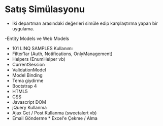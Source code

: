 # Satış Simülasyonu 

- İki departman arasındaki değerleri simüle edip karşılaştırma yapan bir uygulama.

-Entity Models ve Web Models 
- 101 LINQ SAMPLES Kullanımı 
- Filter'lar (Auth, Notifications, OnlyManagement) 
- Helpers (EnumHelper vb) 
- CurrentSession 
- ValidationModel 
- Model Binding 
- Tema giydirme 
- Bootstrap 4 
- HTML5 
- CSS 
- Javascript DOM 
- jQuery Kullanma
- Ajax Get / Post Kullanma (sweetalert vb) 
- Email Gönderme * Excel'e Çekme / Alma

